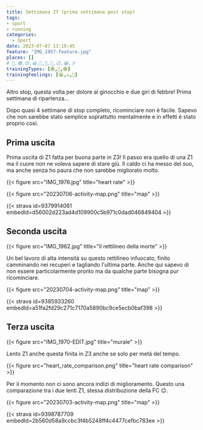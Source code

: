 ```yaml
---
title: Settimana 27 (prima settimana post stop)
tags:
- sport
- running
categories:
  - Sport
date: 2023-07-07 13:19:45
feature: "IMG_1957-feature.jpg"
places: []
# 🔴,🟢,🟡,😀,🙁,🫤,🙂,😐,😭,☠️
trainingTypes: [🟢,🔴,🟢]
trainingFeelings: [😭,☠️,🙁]
---
```

Altro stop, questa volta per dolore al ginocchio e due giri di febbre! Prima settimana di ripartenza...
<!--more--> 

Dopo quasi 4 settimane di stop completo, ricominciare non è facile.
Sapevo che non sarebbe stato semplice soprattutto mentalmente e in effetti è stato proprio così.

## Prima uscita

Prima uscita di Z1 fatta per buona parte in Z3! Il passo era quello di una Z1 ma il cuore non ne voleva sapere di stare giù. Il caldo ci ha messo del suo, ma anche senza ho paura che non sarebbe migliorato molto. 

{{< figure src="IMG_1976.jpg" title="heart rate" >}}

{{< figure src="20230706-activity-map.png" title="map" >}}

{{< strava id=9379914061 embedId=d56002d223ad4d109900c5b971c0dad046849404 >}}

## Seconda uscita

{{< figure src="IMG_1962.jpg" title="Il rettilineo della morte" >}}

Un bel lavoro di alta intensità su questo rettilineo infuocato, finito camminando nei recuperi e tagliando l'ultima parte. Anche qui sapevo di non essere particolarmente pronto ma da qualche parte bisogna pur ricominciare.

{{< figure src="20230704-activity-map.png" title="map" >}}

{{< strava id=9385933260 embedId=a51fa2fd29c271c7170a5890bc9ce5ecb0baf398 >}}

## Terza uscita

{{< figure src="IMG_1970-EDIT.jpg" title="murale" >}}

Lento Z1 anche questa finita in Z3 anche se solo per metà del tempo.

{{< figure src="heart_rate_comparison.png" title="heart rate comparison" >}}

Per il momento non ci sono ancora indizi di miglioramento. Questo una comparazione tra i due lenti Z1, stessa distribuzione della FC 😐.

{{< figure src="20230703-activity-map.png" title="map" >}}

{{< strava id=9398787709 embedId=2b560d58a9ccbc3f4b5248ff4c4477cefbc783ee >}}







